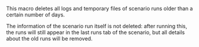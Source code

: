This macro deletes all logs and temporary files of scenario runs older than a certain number of days.

The information of the scenario run itself is not deleted: after running this, the runs will still appear in the last runs tab of the scenario, but all details about the old runs will be removed.